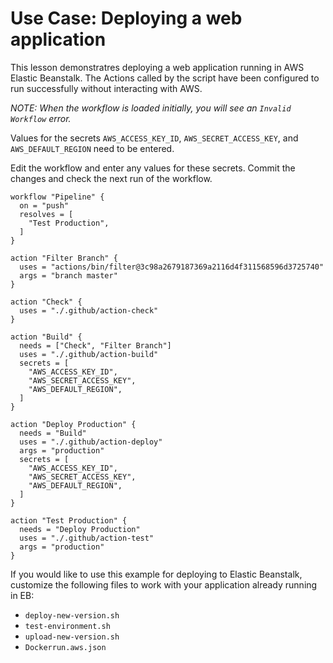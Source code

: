# Use Case: Deploying a web application

This lesson demonstratres deploying a web application running in AWS Elastic Beanstalk.  The Actions called by the script have been configured to run successfully without interacting with AWS.

_NOTE: When the workflow is loaded initially, you will see an `Invalid Workflow` error._

Values for the secrets `AWS_ACCESS_KEY_ID`, `AWS_SECRET_ACCESS_KEY`, and `AWS_DEFAULT_REGION` need to be entered.

Edit the workflow and enter any values for these secrets.  Commit the changes and check the next run of the workflow.

```
workflow "Pipeline" {
  on = "push"
  resolves = [
    "Test Production",
  ]
}

action "Filter Branch" {
  uses = "actions/bin/filter@3c98a2679187369a2116d4f311568596d3725740"
  args = "branch master"
}

action "Check" {
  uses = "./.github/action-check"
}

action "Build" {
  needs = ["Check", "Filter Branch"]
  uses = "./.github/action-build"
  secrets = [
    "AWS_ACCESS_KEY_ID",
    "AWS_SECRET_ACCESS_KEY",
    "AWS_DEFAULT_REGION",
  ]
}

action "Deploy Production" {
  needs = "Build"
  uses = "./.github/action-deploy"
  args = "production"
  secrets = [
    "AWS_ACCESS_KEY_ID",
    "AWS_SECRET_ACCESS_KEY",
    "AWS_DEFAULT_REGION",
  ]
}

action "Test Production" {
  needs = "Deploy Production"
  uses = "./.github/action-test"
  args = "production"
}
```

If you would like to use this example for deploying to Elastic Beanstalk, customize the following files to work with your application already running in EB:

- `deploy-new-version.sh`
- `test-environment.sh`
- `upload-new-version.sh`
- `Dockerrun.aws.json`
